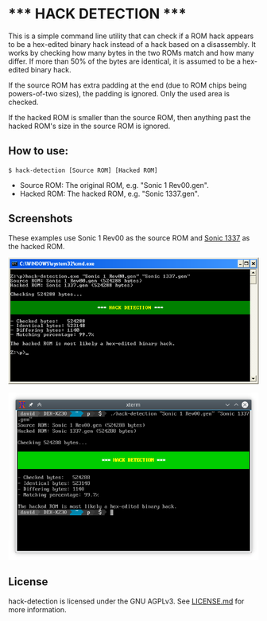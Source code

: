 # *** HACK DETECTION ***

This is a simple command line utility that can check if a ROM hack appears
to be a hex-edited binary hack instead of a hack based on a disassembly.
It works by checking how many bytes in the two ROMs match and how many
differ. If more than 50% of the bytes are identical, it is assumed to be
a hex-edited binary hack.

If the source ROM has extra padding at the end (due to ROM chips being
powers-of-two sizes), the padding is ignored. Only the used area is checked.

If the hacked ROM is smaller than the source ROM, then anything past the
hacked ROM's size in the source ROM is ignored.

## How to use:

```
$ hack-detection [Source ROM] [Hacked ROM]
```

* Source ROM: The original ROM, e.g. "Sonic 1 Rev00.gen".
* Hacked ROM: The hacked ROM, e.g. "Sonic 1337.gen".

## Screenshots

These examples use Sonic 1 Rev00 as the source ROM and
[Sonic 1337](https://info.sonicretro.org/Sonic_1337) as the hacked ROM.

![hack-detection on Windows XP](screenshots/hd-winxp.png)

![hack-detection on xterm (KDE5)](screenshots/hd-xterm.png)

## License

hack-detection is licensed under the GNU AGPLv3. See [LICENSE.md](LICENSE.md)
for more information.
